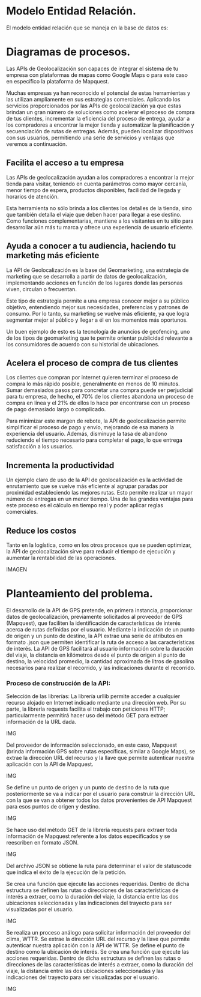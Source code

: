 
# Modelo Entidad Relación.
 
El modelo entidad relación que se maneja en la base de datos es:

 
# Diagramas de procesos.
Las APIs de Geolocalización son capaces de integrar el sistema de tu empresa con plataformas de mapas como Google Maps o para este caso en específico la 
plataforma de Mapquest.

Muchas empresas ya han reconocido el potencial de estas herramientas y las utilizan ampliamente en sus estrategias comerciales. Aplicando los servicios 
proporcionados por las APIs de geolocalización ya que estas brindan un gran número de soluciones como acelerar el proceso de compra de tus clientes, 
incrementar la eficiencia del proceso de entrega, ayudar a los compradores a encontrar la mejor tienda y automatizar la planificación y secuenciación de rutas 
de entregas. Además, pueden localizar dispositivos con sus usuarios, permitiendo una serie de servicios y ventajas que veremos a continuación.


## Facilita el acceso a tu empresa
Las APIs de geolocalización ayudan a los compradores a encontrar la mejor tienda para visitar, teniendo en cuenta parámetros como mayor cercanía, 
menor tiempo de espera, productos disponibles, facilidad de llegada y horarios de atención.

Esta herramienta no sólo brinda a los clientes los detalles de la tienda, sino que también detalla el viaje que deben hacer para llegar a ese destino. Como 
funciones complementarias, mantiene a los visitantes en tu sitio para desarrollar aún más tu marca y ofrece una experiencia de usuario eficiente.


## Ayuda a conocer a tu audiencia, haciendo tu marketing más eficiente
La API de Geolocalización es la base del Geomarketing, una estrategia de marketing que se desarrolla a partir de datos de geolocalización, 
implementando acciones en función de los lugares donde las personas viven, circulan o frecuentan.

Este tipo de estrategia permite a una empresa conocer mejor a su público objetivo, entendiendo mejor sus necesidades, preferencias y patrones de consumo. Por 
lo tanto, su marketing se vuelve más eficiente, ya que logra segmentar mejor al público y llegar a él en los momentos más oportunos.

Un buen ejemplo de esto es la tecnología de anuncios de geofencing, uno de los tipos de geomarketing que te permite orientar publicidad relevante a los
consumidores de acuerdo con su historial de ubicaciones.

## Acelera el proceso de compra de tus clientes
Los clientes que compran por internet quieren terminar el proceso de compra lo más rápido posible, generalmente en menos de 10 minutos. Sumar 
demasiados pasos para concretar una compra puede ser perjudicial para tu empresa, de hecho, el 70% de los clientes abandona un proceso de compra en 
línea y el 21% de ellos lo hace por encontrarse con un proceso de pago demasiado largo o complicado.

Para minimizar este margen de rebote, la API de geolocalización permite simplificar el proceso de pago y envío, mejorando de esa manera 
la experiencia del usuario. Además, disminuye la tasa de abandono reduciendo el tiempo necesario para completar el pago, lo que entrega satisfacción a los usuarios.

## Incrementa la productividad
Un ejemplo claro de uso de la API de geolocalización es la actividad de enrutamiento que se vuelve más eficiente al agrupar 
paradas por proximidad estableciendo las mejores rutas. Esto permite realizar un mayor número de entregas en un menor tiempo. Una de 
las grandes ventajas para este proceso es el cálculo en tiempo real y poder aplicar reglas comerciales.

## Reduce los costos
Tanto en la logística, como en los otros procesos que se pueden optimizar, la API de geolocalización sirve para reducir el 
tiempo de ejecución y aumentar la rentabilidad de las operaciones.

IMAGEN
 

# Planteamiento del problema. 
El desarrollo de la API de GPS pretende, en primera instancia, proporcionar datos de geolocalización, previamente solicitados al proveedor de GPS (Mapquest), 
que faciliten la identificación de características de interés acerca de rutas definidas por el usuario. Mediante la indicación de un punto de origen y un punto 
de destino, la API extrae una serie de atributos en formato .json que permiten identificar la ruta de acceso a las características de interés. La API de GPS 
facilitará al usuario información sobre la duración del viaje, la distancia en kilómetros desde el punto de origen al punto de destino, la velocidad promedio, 
la cantidad aproximada de litros de gasolina necesarios para realizar el recorrido, y las indicaciones durante el recorrido.

### Proceso de construcción de la API:
Selección de las librerías: La librería urllib permite acceder a cualquier recurso alojado en Internet indicado mediante una dirección web. Por su parte, 
la librería requests facilita el trabajo con peticiones HTTP; particularmente permitirá hacer uso del método GET para extraer información de la URL dada.

IMG


Del proveedor de información seleccionado, en este caso, Mapquest (brinda  información GPS sobre rutas específicas, similar a Google Maps), 
se extrae la dirección URL del recurso y la llave que permite autenticar nuestra aplicación con la API de Mapquest.

IMG

Se define un punto de origen y un punto de destino de la ruta que posteriormente se va a indicar por el usuario para construir la dirección URL 
con la que se van a obtener todos los datos provenientes de API Mapquest para esos puntos de origen y destino.

IMG


Se hace uso del método GET de la librería requests para extraer toda información de Mapquest referente a los datos especificados y se reescriben en formato JSON.

IMG

Del archivo JSON se obtiene la ruta para determinar el valor de statuscode que indica el éxito de la ejecución de la petición.

Se crea una función que ejecute las acciones requeridas. Dentro de dicha estructura se definen las rutas o direcciones de las características de 
interés a extraer, como la duración del viaje, la distancia entre las dos ubicaciones seleccionadas y las indicaciones del trayecto para ser visualizadas 
por el usuario. 

IMG

Se realiza un proceso análogo para solicitar información del proveedor del clima, WTTR. Se extrae la dirección URL del recurso y la llave que permite 
autenticar nuestra aplicación con la API de WTTR. Se define el punto de destino como la ubicación de interés. Se crea una función que ejecute las acciones 
requeridas. Dentro de dicha estructura se definen las rutas o direcciones de las características de interés a extraer, como la duración del viaje, la distancia 
entre las dos ubicaciones seleccionadas y las indicaciones del trayecto para ser visualizadas por el usuario. 

IMG


